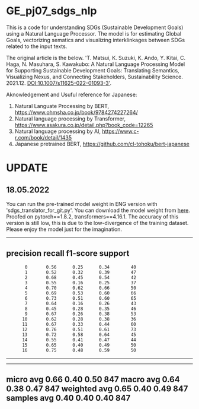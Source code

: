 # GE_pj07_sdgs_nlp

This is a code for understanding SDGs (Sustainable Development Goals) using a Natural Language Processor.
The model is for estimating Global Goals, vectorizing sematics and visualizing interklinkages between SDGs related to the input texts.

The original article is the below.
'T. Matsui, K. Suzuki, K. Ando, Y. Kitai, C. Haga, N. Masuhara, S. Kawakubo: A Natural Language Processing Model for Supporting Sustainable Development Goals: Translating Semantics, Visualizing Nexus, and Connecting Stakeholders, Sustainability Science. 2021.12. <a href="https://link.springer.com/article/10.1007/s11625-022-01093-3">DOI:10.1007/s11625-022-01093-3'</a>.

Aknowledgement and Usuful reference for Japanese:
1. Natural Languate Processing by BERT, https://www.ohmsha.co.jp/book/9784274227264/
2. Natural language processing by Transformer, https://www.asakura.co.jp/detail.php?book_code=12265
3. Natural language processing by AI, https://www.c-r.com/book/detail/1435
4. Japanese pretrained BERT, https://github.com/cl-tohoku/bert-japanese

# UPDATE
## 18.05.2022
You can run the pre-trained model weight in ENG version with 'sdgs_translator_for_git.py'. You can download the model weight from <a href = "https://www.dropbox.com/s/wj7th9x8uqu01st/model_weight_gpu.pth?dl=0">here</a>. Proofed on pytorch==1.8.2, transformers==4.16.1. The accuracy of this version is still low, this is due to the low-divergence of the training dataset. Please enjoy the model just for the imagination.

-----------------------------------------------------------------
  precision    recall  f1-score   support
-----------------------------------------------------------------
           0       0.56      0.25      0.34        40
           1       0.52      0.32      0.39        47
           2       0.68      0.45      0.54        42
           3       0.55      0.16      0.25        37
           4       0.70      0.62      0.66        50
           5       0.69      0.53      0.60        66
           6       0.73      0.51      0.60        65
           7       0.64      0.16      0.26        43
           8       0.45      0.28      0.35        46
           9       0.67      0.26      0.38        53
          10       0.62      0.28      0.38        36
          11       0.67      0.33      0.44        60
          12       0.76      0.51      0.61        73
          13       0.72      0.58      0.64        45
          14       0.55      0.41      0.47        44
          15       0.65      0.40      0.49        50
          16       0.75      0.48      0.59        50
-----------------------------------------------------------------
-----------------------------------------------------------------
   micro avg       0.66      0.40      0.50       847
   macro avg       0.64      0.38      0.47       847
weighted avg       0.65      0.40      0.49       847
 samples avg       0.40      0.40      0.40       847
 -----------------------------------------------------------------
